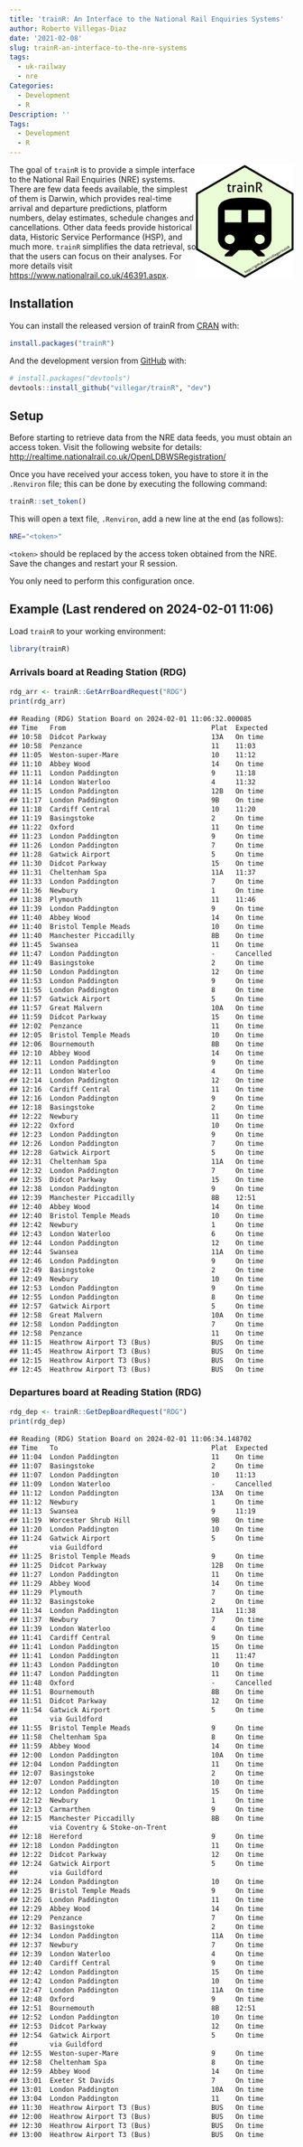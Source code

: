 ```yaml
---
title: 'trainR: An Interface to the National Rail Enquiries Systems'
author: Roberto Villegas-Diaz
date: '2021-02-08'
slug: trainR-an-interface-to-the-nre-systems
tags:
  - uk-railway
  - nre
Categories:
  - Development
  - R
Description: ''
Tags:
  - Development
  - R
---
```


<img src="https://raw.githubusercontent.com/villegar/trainR/main/inst/images/logo.png" alt="logo" align="right" height=200px/>

The goal of `trainR` is to provide a simple interface to the 
National Rail Enquiries (NRE) systems. There are few data feeds 
available, the simplest of them is Darwin, which provides real-time 
arrival and departure predictions, platform numbers, delay estimates, 
schedule changes and cancellations. Other data feeds provide historical 
data, Historic Service Performance (HSP), and much more. `trainR` 
simplifies the data retrieval, so that the users can focus on their 
analyses. For more details visit 
https://www.nationalrail.co.uk/46391.aspx.

## Installation

You can install the released version of trainR from [CRAN](https://CRAN.R-project.org) with:

``` r
install.packages("trainR")
```

And the development version from [GitHub](https://github.com/) with:

``` r
# install.packages("devtools")
devtools::install_github("villegar/trainR", "dev")
```

## Setup
Before starting to retrieve data from the NRE data feeds, you must obtain an access token. 
Visit the following website for details: http://realtime.nationalrail.co.uk/OpenLDBWSRegistration/

Once you have received your access token, you have to store it in the `.Renviron` file; this can be 
done by executing the following command:


```r
trainR::set_token()
```

This will open a text file, `.Renviron`, add a new line at the end (as follows):

```bash
NRE="<token>"
```

`<token>` should be replaced by the access token obtained from the NRE. Save the changes and restart 
your R session.

You only need to perform this configuration once.

## Example (Last rendered on 2024-02-01 11:06)

Load `trainR` to your working environment:

```r
library(trainR)
```

### Arrivals board at Reading Station (RDG)


```r
rdg_arr <- trainR::GetArrBoardRequest("RDG")
print(rdg_arr)
```

```
## Reading (RDG) Station Board on 2024-02-01 11:06:32.000085
## Time   From                                    Plat  Expected
## 10:58  Didcot Parkway                          13A   On time
## 10:58  Penzance                                11    11:03
## 11:05  Weston-super-Mare                       10    11:12
## 11:10  Abbey Wood                              14    On time
## 11:11  London Paddington                       9     11:18
## 11:14  London Waterloo                         4     11:32
## 11:15  London Paddington                       12B   On time
## 11:17  London Paddington                       9B    On time
## 11:18  Cardiff Central                         10    11:20
## 11:19  Basingstoke                             2     On time
## 11:22  Oxford                                  11    On time
## 11:23  London Paddington                       9     On time
## 11:26  London Paddington                       7     On time
## 11:28  Gatwick Airport                         5     On time
## 11:30  Didcot Parkway                          15    On time
## 11:31  Cheltenham Spa                          11A   11:37
## 11:33  London Paddington                       7     On time
## 11:36  Newbury                                 1     On time
## 11:38  Plymouth                                11    11:46
## 11:39  London Paddington                       9     On time
## 11:40  Abbey Wood                              14    On time
## 11:40  Bristol Temple Meads                    10    On time
## 11:40  Manchester Piccadilly                   8B    On time
## 11:45  Swansea                                 11    On time
## 11:47  London Paddington                       -     Cancelled
## 11:49  Basingstoke                             2     On time
## 11:50  London Paddington                       12    On time
## 11:53  London Paddington                       9     On time
## 11:55  London Paddington                       8     On time
## 11:57  Gatwick Airport                         5     On time
## 11:57  Great Malvern                           10A   On time
## 11:59  Didcot Parkway                          15    On time
## 12:02  Penzance                                11    On time
## 12:05  Bristol Temple Meads                    10    On time
## 12:06  Bournemouth                             8B    On time
## 12:10  Abbey Wood                              14    On time
## 12:11  London Paddington                       9     On time
## 12:11  London Waterloo                         4     On time
## 12:14  London Paddington                       12    On time
## 12:16  Cardiff Central                         11    On time
## 12:16  London Paddington                       9     On time
## 12:18  Basingstoke                             2     On time
## 12:22  Newbury                                 11    On time
## 12:22  Oxford                                  10    On time
## 12:23  London Paddington                       9     On time
## 12:26  London Paddington                       7     On time
## 12:28  Gatwick Airport                         5     On time
## 12:31  Cheltenham Spa                          11A   On time
## 12:32  London Paddington                       7     On time
## 12:35  Didcot Parkway                          15    On time
## 12:38  London Paddington                       9     On time
## 12:39  Manchester Piccadilly                   8B    12:51
## 12:40  Abbey Wood                              14    On time
## 12:40  Bristol Temple Meads                    10    On time
## 12:42  Newbury                                 1     On time
## 12:43  London Waterloo                         6     On time
## 12:44  London Paddington                       12    On time
## 12:44  Swansea                                 11A   On time
## 12:46  London Paddington                       9     On time
## 12:49  Basingstoke                             2     On time
## 12:49  Newbury                                 10    On time
## 12:53  London Paddington                       9     On time
## 12:55  London Paddington                       8     On time
## 12:57  Gatwick Airport                         5     On time
## 12:58  Great Malvern                           10A   On time
## 12:58  London Paddington                       7     On time
## 12:58  Penzance                                11    On time
## 11:15  Heathrow Airport T3 (Bus)               BUS   On time
## 11:45  Heathrow Airport T3 (Bus)               BUS   On time
## 12:15  Heathrow Airport T3 (Bus)               BUS   On time
## 12:45  Heathrow Airport T3 (Bus)               BUS   On time
```

### Departures board at Reading Station (RDG)


```r
rdg_dep <- trainR::GetDepBoardRequest("RDG")
print(rdg_dep)
```

```
## Reading (RDG) Station Board on 2024-02-01 11:06:34.148702
## Time   To                                      Plat  Expected
## 11:04  London Paddington                       11    On time
## 11:07  Basingstoke                             2     On time
## 11:07  London Paddington                       10    11:13
## 11:09  London Waterloo                         -     Cancelled
## 11:12  London Paddington                       13A   On time
## 11:12  Newbury                                 1     On time
## 11:13  Swansea                                 9     11:19
## 11:19  Worcester Shrub Hill                    9B    On time
## 11:20  London Paddington                       10    On time
## 11:24  Gatwick Airport                         5     On time
##        via Guildford                           
## 11:25  Bristol Temple Meads                    9     On time
## 11:25  Didcot Parkway                          12B   On time
## 11:27  London Paddington                       11    On time
## 11:29  Abbey Wood                              14    On time
## 11:29  Plymouth                                7     On time
## 11:32  Basingstoke                             2     On time
## 11:34  London Paddington                       11A   11:38
## 11:37  Newbury                                 7     On time
## 11:39  London Waterloo                         4     On time
## 11:41  Cardiff Central                         9     On time
## 11:41  London Paddington                       15    On time
## 11:41  London Paddington                       11    11:47
## 11:43  London Paddington                       10    On time
## 11:47  London Paddington                       11    On time
## 11:48  Oxford                                  -     Cancelled
## 11:51  Bournemouth                             8B    On time
## 11:51  Didcot Parkway                          12    On time
## 11:54  Gatwick Airport                         5     On time
##        via Guildford                           
## 11:55  Bristol Temple Meads                    9     On time
## 11:58  Cheltenham Spa                          8     On time
## 11:59  Abbey Wood                              14    On time
## 12:00  London Paddington                       10A   On time
## 12:04  London Paddington                       11    On time
## 12:07  Basingstoke                             2     On time
## 12:07  London Paddington                       10    On time
## 12:12  London Paddington                       15    On time
## 12:12  Newbury                                 1     On time
## 12:13  Carmarthen                              9     On time
## 12:15  Manchester Piccadilly                   8B    On time
##        via Coventry & Stoke-on-Trent           
## 12:18  Hereford                                9     On time
## 12:18  London Paddington                       11    On time
## 12:22  Didcot Parkway                          12    On time
## 12:24  Gatwick Airport                         5     On time
##        via Guildford                           
## 12:24  London Paddington                       10    On time
## 12:25  Bristol Temple Meads                    9     On time
## 12:26  London Paddington                       11    On time
## 12:29  Abbey Wood                              14    On time
## 12:29  Penzance                                7     On time
## 12:32  Basingstoke                             2     On time
## 12:34  London Paddington                       11A   On time
## 12:37  Newbury                                 7     On time
## 12:39  London Waterloo                         4     On time
## 12:40  Cardiff Central                         9     On time
## 12:42  London Paddington                       15    On time
## 12:42  London Paddington                       10    On time
## 12:47  London Paddington                       11A   On time
## 12:48  Oxford                                  9     On time
## 12:51  Bournemouth                             8B    12:51
## 12:52  London Paddington                       10    On time
## 12:53  Didcot Parkway                          12    On time
## 12:54  Gatwick Airport                         5     On time
##        via Guildford                           
## 12:55  Weston-super-Mare                       9     On time
## 12:58  Cheltenham Spa                          8     On time
## 12:59  Abbey Wood                              14    On time
## 13:01  Exeter St Davids                        7     On time
## 13:01  London Paddington                       10A   On time
## 13:04  London Paddington                       11    On time
## 11:30  Heathrow Airport T3 (Bus)               BUS   On time
## 12:00  Heathrow Airport T3 (Bus)               BUS   On time
## 12:30  Heathrow Airport T3 (Bus)               BUS   On time
## 13:00  Heathrow Airport T3 (Bus)               BUS   On time
```
